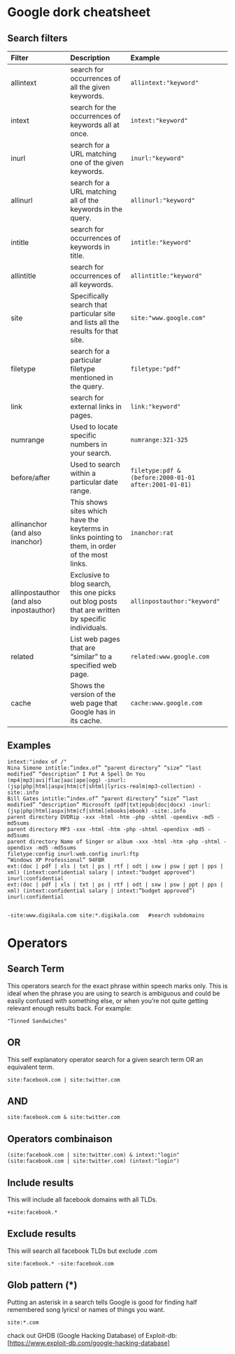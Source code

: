 # Google dork cheatsheet

## Search filters
| Filter          | Description                                        | Example                              |
| :-------------- |:---------------------------------------------------| :------------------------------------|
| allintext      | search for occurrences of all the given keywords. | `allintext:"keyword"` |
| intext      | search for the occurrences of keywords all at once. | `intext:"keyword"` |
| inurl      | search for a URL matching one of the given keywords. | `inurl:"keyword"` |
| allinurl      | search for a URL matching all of the keywords in the query. | `allinurl:"keyword"` |
| intitle      | search for occurrences of keywords in title. | `intitle:"keyword"` |
| allintitle      | search for occurrences of all keywords. | `allintitle:"keyword"` |
| site      | Specifically search that particular site and lists all the results for that site. | `site:"www.google.com"` |
| filetype      | search for a particular filetype mentioned in the query. | `filetype:"pdf"` |
| link      | search for external links in pages. | `link:"keyword"` |
| numrange      | Used to locate specific numbers in your search. | `numrange:321-325` |
| before/after      | Used to search within a particular date range. | `filetype:pdf & (before:2000-01-01 after:2001-01-01)` |
| allinanchor (and also inanchor)      | This shows sites which have the keyterms in links pointing to them, in order of the most links. | `inanchor:rat` |
| allinpostauthor (and also inpostauthor)      | Exclusive to blog search, this one picks out blog posts that are written by specific individuals. | `allinpostauthor:"keyword"` |
| related      | List web pages that are “similar” to a specified web page. | `related:www.google.com` |
| cache      | Shows the version of the web page that Google has in its cache. | `cache:www.google.com` |

## Examples

```
intext:"index of /"
Nina Simone intitle:”index.of” “parent directory” “size” “last modified” “description” I Put A Spell On You (mp4|mp3|avi|flac|aac|ape|ogg) -inurl:(jsp|php|html|aspx|htm|cf|shtml|lyrics-realm|mp3-collection) -site:.info
Bill Gates intitle:”index.of” “parent directory” “size” “last modified” “description” Microsoft (pdf|txt|epub|doc|docx) -inurl:(jsp|php|html|aspx|htm|cf|shtml|ebooks|ebook) -site:.info
parent directory DVDRip -xxx -html -htm -php -shtml -opendivx -md5 -md5sums
parent directory MP3 -xxx -html -htm -php -shtml -opendivx -md5 -md5sums
parent directory Name of Singer or album -xxx -html -htm -php -shtml -opendivx -md5 -md5sums
filetype:config inurl:web.config inurl:ftp
“Windows XP Professional” 94FBR
ext:(doc | pdf | xls | txt | ps | rtf | odt | sxw | psw | ppt | pps | xml) (intext:confidential salary | intext:"budget approved") inurl:confidential
ext:(doc | pdf | xls | txt | ps | rtf | odt | sxw | psw | ppt | pps | xml) (intext:confidential salary | intext:”budget approved”) inurl:confidential


-site:www.digikala.com site:*.digikala.com   #search subdomains
```

# Operators

## Search Term

This operators search for the exact phrase within speech marks only.  This is ideal when the phrase you are using to search is ambiguous and  could be easily confused with something else, or when you’re not quite  getting relevant enough results back. For example:

```
"Tinned Sandwiches"
```

## OR
This self explanatory operator search for a given search term OR an equivalent term.

```
site:facebook.com | site:twitter.com
```

## AND

```
site:facebook.com & site:twitter.com
```

## Operators combinaison

```
(site:facebook.com | site:twitter.com) & intext:"login"
(site:facebook.com | site:twitter.com) (intext:"login")
```

## Include results

This will include all facebook domains with all TLDs.

```
+site:facebook.*
```

## Exclude results

This will search all facebook TLDs but exclude .com

```
site:facebook.* -site:facebook.com
```

## Glob pattern (*)

Putting an asterisk in a search tells Google is good for finding half remembered song lyrics! or names of things you want.

```
site:*.com
```

chack out GHDB (Google Hacking Database) of Exploit-db: [https://www.exploit-db.com/google-hacking-database]
